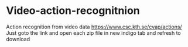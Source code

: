 # Video-action-recognitnion
Action recognition from video data
https://www.csc.kth.se/cvap/actions/
Just goto the link and open each zip file in new indigo tab and refresh to download
